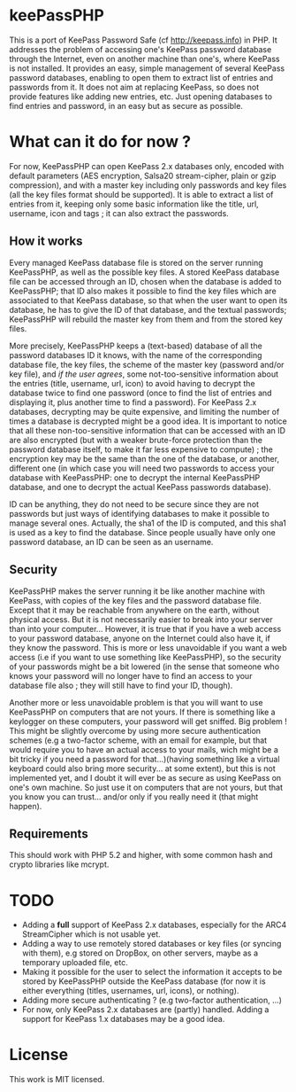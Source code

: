 keePassPHP
==========

This is a port of KeePass Password Safe (cf http://keepass.info) in PHP. It addresses the problem of accessing one's KeePass password database through the Internet, even on another machine than one's, where KeePass is not installed. It provides an easy, simple management of several KeePass password databases, enabling to open them to extract list of entries and passwords from it. It does not aim at replacing KeePass, so does not provide features like adding new entries, etc. Just opening databases to find entries and password, in an easy but as secure as possible.

What can it do for now ?
========================

For now, KeePassPHP can open KeePass 2.x databases only, encoded with default parameters (AES encryption, Salsa20 stream-cipher, plain or gzip compression), and with a master key including only passwords and key files (all the key files format should be supported). It is able to extract a list of entries from it, keeping only some basic information like the title, url, username, icon and tags ; it can also extract the passwords.

How it works
------------

Every managed KeePass database file is stored on the server running KeePassPHP, as well as the possible key files. A stored KeePass database file can be accessed through an ID, chosen when the database is added to KeePassPHP; that ID also makes it possible to find the key files which are associated to that KeePass database, so that when the user want to open its database, he has to give the ID of that database, and the textual passwords; KeePassPHP will rebuild the master key from them and from the stored key files.

More precisely, KeePassPHP keeps a (text-based) database of all the password databases ID it knows, with the name of the corresponding database file, the key files, the scheme of the master key (password and/or key file), and *if the user agrees*, some not-too-sensitive information about the entries (title, username, url, icon) to avoid having to decrypt the database twice to find one password (once to find the list of entries and displaying it, plus another time to find a password). For KeePass 2.x databases, decrypting may be quite expensive, and limiting the number of times a database is decrypted might be a good idea. It is important to notice that all these non-too-sensitive information that can be accessed with an ID are also encrypted (but with a weaker brute-force protection than the password database itself, to make it far less expensive to compute) ; the encryption key may be the same than the one of the database, or another, different one (in which case you will need two passwords to access your database with KeePassPHP: one to decrypt the internal KeePassPHP database, and one to decrypt the actual KeePass passwords database).

ID can be anything, they do not need to be secure since they are not passwords but just ways of identifying databases to make it possible to manage several ones. Actually, the sha1 of the ID is computed, and this sha1 is used as a key to find the database. Since people usually have only one password database, an ID can be seen as an username.


Security
--------

KeePassPHP makes the server running it be like another machine with KeePass, with copies of the key files and the password database file. Except that it may be reachable from anywhere on the earth, without physical access. But it is not necessarily easier to break into your server than into your computer...
However, it is true that if you have a web access to your password database, anyone on the Internet could also have it, if they know the password. This is more or less unavoidable if you want a web access (i.e if you want to use something like KeePassPHP), so the security of your passwords might be a bit lowered (in the sense that someone who knows your password will no longer have to find an access to your database file also ; they will still have to find your ID, though).

Another more or less unavoidable problem is that you will want to use KeePassPHP on computers that are not yours. If there is something like a keylogger on these computers, your password will get sniffed. Big problem ! This might be slightly overcome by using more secure authentication schemes (e.g a two-factor scheme, with an email for example, but that would require you to have an actual access to your mails, wich might be a bit tricky if you need a password for that...)(having something like a virtual keyboard could also bring more security... at some extent), but this is not implemented yet, and I doubt it will ever be as secure as using KeePass on one's own machine. So just use it on computers that are not yours, but that you know you can trust... and/or only if you really need it (that might happen).


Requirements
------------

This should work with PHP 5.2 and higher, with some common hash and crypto libraries like mcrypt.

TODO
====

- Adding a **full** support of KeePass 2.x databases, especially for the ARC4 StreamCipher which is not usable yet.
- Adding a way to use remotely stored databases or key files (or syncing with them), e.g stored on DropBox, on other servers, maybe as a temporary uploaded file, etc.
- Making it possible for the user to select the information it accepts to be stored by KeePassPHP outside the KeePass database (for now it is either everything (titles, usernames, url, icons), or nothing).
- Adding more secure authenticating ? (e.g two-factor authentication, ...)
- For now, only KeePass 2.x databases are (partly) handled. Adding a support for KeePass 1.x databases may be a good idea.

License
=======

This work is MIT licensed.